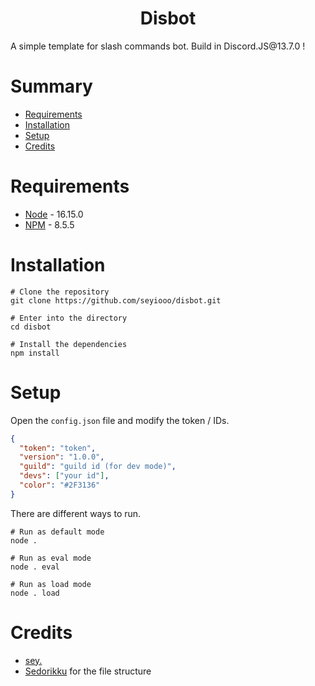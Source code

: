 <div align="center"><h1>Disbot</h1></div>
A simple template for slash commands bot. Build in Discord.JS@13.7.0 !

# Summary
- [Requirements](#requirements)
- [Installation](#installation)
- [Setup](#setup)
- [Credits](#credits)

# Requirements
- [Node](https://nodejs.org/en/) - 16.15.0
- [NPM](https://www.npmjs.com/) - 8.5.5

# Installation
```
# Clone the repository
git clone https://github.com/seyiooo/disbot.git

# Enter into the directory
cd disbot

# Install the dependencies
npm install
```

# Setup
Open the `config.json` file and modify the token / IDs.
```json
{
  "token": "token",
  "version": "1.0.0",
  "guild": "guild id (for dev mode)",
  "devs": ["your id"],
  "color": "#2F3136"
}
```
There are different ways to run.
```
# Run as default mode
node .

# Run as eval mode
node . eval

# Run as load mode
node . load
```

# Credits
- [sey.](https://github.com/seyiooo)
- [Sedorikku](https://github.com/Sedorikku1949) for the file structure
